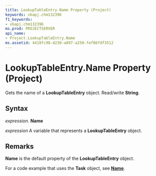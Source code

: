 ```yaml
---
title: LookupTableEntry.Name Property (Project)
keywords: vbapj.chm132396
f1_keywords:
- vbapj.chm132396
ms.prod: PROJECTSERVER
api_name:
- Project.LookupTableEntry.Name
ms.assetid: 4418fc98-d230-a897-a250-fef86fdf3512
---
```



# LookupTableEntry.Name Property (Project)

Gets the name of a  **LookupTableEntry** object. Read/write **String**.


## Syntax

 _expression_. **Name**

 _expression_ A variable that represents a **LookupTableEntry** object.


## Remarks

 **Name** is the default property of the **LookupTableEntry** object.

For a code example that uses the  **Task** object, see **[Name](task-name-property-project.md)**.


